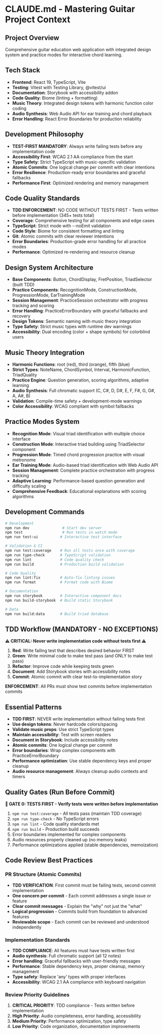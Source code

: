 # CLAUDE.md - Mastering Guitar Project Context

## Project Overview
Comprehensive guitar education web application with integrated design system and practice modes for interactive chord learning.

## Tech Stack
- **Frontend**: React 19, TypeScript, Vite
- **Testing**: Vitest with Testing Library, @vitest/ui
- **Documentation**: Storybook with accessibility addon
- **Code Quality**: Biome (linting + formatting)
- **Music Theory**: Integrated design tokens with harmonic function color coding
- **Audio Synthesis**: Web Audio API for ear training and chord playback
- **Error Handling**: React Error Boundaries for production reliability

## Development Philosophy
- **TEST-FIRST MANDATORY**: Always write failing tests before any implementation code
- **Accessibility First**: WCAG 2.1 AA compliance from the start
- **Type Safety**: Strict TypeScript with music-specific validation
- **Atomic Commits**: One logical change per commit with clear intentions
- **Error Resilience**: Production-ready error boundaries and graceful fallbacks
- **Performance First**: Optimized rendering and memory management

## Code Quality Standards
- **TDD ENFORCEMENT**: NO CODE WITHOUT TESTS FIRST - Tests written before implementation (345+ tests total)
- **Coverage**: Comprehensive testing for all components and edge cases
- **TypeScript**: Strict mode with --noEmit validation
- **Code Style**: Biome for consistent formatting and linting
- **Git**: Atomic commits with clear reviewer intentions
- **Error Boundaries**: Production-grade error handling for all practice modes
- **Performance**: Optimized re-rendering and resource cleanup

## Design System Architecture
- **Base Components**: Button, ChordDisplay, FretPosition, TriadSelector (built TDD)
- **Practice Components**: RecognitionMode, ConstructionMode, ProgressionMode, EarTrainingMode
- **Session Management**: PracticeSession orchestrator with progress tracking and scoring
- **Error Handling**: PracticeErrorBoundary with graceful fallbacks and recovery
- **Design Tokens**: Semantic naming with music theory integration
- **Type Safety**: Strict music types with runtime dev warnings
- **Accessibility**: Dual encoding (color + shape symbols) for colorblind users

## Music Theory Integration
- **Harmonic Functions**: root (red), third (orange), fifth (blue)
- **Strict Types**: NoteName, ChordSymbol, Interval, HarmonicFunction, TriadQuality
- **Practice Engine**: Question generation, scoring algorithms, adaptive learning
- **Audio Synthesis**: Full chromatic support (C, C#, D, D#, E, F, F#, G, G#, A, A#, B)
- **Validation**: Compile-time safety + development-mode warnings
- **Color Accessibility**: WCAG compliant with symbol fallbacks

## Practice Modes System
- **Recognition Mode**: Visual triad identification with multiple choice interface
- **Construction Mode**: Interactive triad building using TriadSelector component
- **Progression Mode**: Timed chord progression practice with visual metronome
- **Ear Training Mode**: Audio-based triad identification with Web Audio API
- **Session Management**: Complete practice orchestration with progress tracking
- **Adaptive Learning**: Performance-based question generation and difficulty scaling
- **Comprehensive Feedback**: Educational explanations with scoring algorithms

## Development Commands
```bash
# Development
npm run dev               # Start dev server
npm test                  # Run tests in watch mode
npm run test:ui          # Interactive test interface

# Validation & CI
npm run test:coverage    # Run all tests once with coverage
npm run type-check       # TypeScript validation
npm run lint             # Code quality check
npm run build            # Production build validation

# Code Quality
npm run lint:fix         # Auto-fix linting issues
npm run format           # Format code with Biome

# Documentation
npm run storybook        # Interactive component docs
npm run build-storybook  # Build static Storybook

# Data
npm run build:data       # Build triad database
```

## TDD Workflow (MANDATORY - NO EXCEPTIONS)
**⚠️ CRITICAL: Never write implementation code without tests first ⚠️**

1. **Red**: Write failing test that describes desired behavior FIRST
2. **Green**: Write minimal code to make test pass (and ONLY to make test pass)
3. **Refactor**: Improve code while keeping tests green
4. **Document**: Add Storybook stories with accessibility notes
5. **Commit**: Atomic commit with clear test-to-implementation story

**ENFORCEMENT**: All PRs must show test commits before implementation commits

## Essential Patterns
- **TDD FIRST**: NEVER write implementation without failing tests first
- **Use design tokens**: Never hardcode colors/spacing
- **Validate music props**: Use strict TypeScript types
- **Maintain accessibility**: Test with screen readers
- **Document in Storybook**: Include accessibility notes
- **Atomic commits**: One logical change per commit
- **Error boundaries**: Wrap complex components with PracticeErrorBoundary
- **Performance optimization**: Use stable dependency keys and proper cleanup
- **Audio resource management**: Always cleanup audio contexts and timers

## Quality Gates (Run Before Commit)
**🚫 GATE 0: TESTS FIRST - Verify tests were written before implementation**
1. `npm run test:coverage` - All tests pass (maintain TDD coverage)
2. `npm run type-check` - No TypeScript errors  
3. `npm run lint` - Code quality standards met
4. `npm run build` - Production build succeeds
5. Error boundaries implemented for complex components
6. Audio resources properly cleaned up (no memory leaks)
7. Performance optimizations applied (stable dependencies, memoization)

## Code Review Best Practices
### PR Structure (Atomic Commits)
- **TDD VERIFICATION**: First commit must be failing tests, second commit implementation
- **One concern per commit** - Each commit addresses a single issue or feature
- **Clear commit messages** - Explain the "why" not just the "what"
- **Logical progression** - Commits build from foundation to advanced features
- **Reviewable scope** - Each commit can be reviewed and understood independently

### Implementation Standards
- **TDD COMPLIANCE**: All features must have tests written first
- **Audio synthesis**: Full chromatic support (all 12 notes)
- **Error handling**: Graceful fallbacks with user-friendly messages
- **Performance**: Stable dependency keys, proper cleanup, memory management
- **Type safety**: Replace 'any' types with proper interfaces
- **Accessibility**: WCAG 2.1 AA compliance with keyboard navigation

### Review Priority Guidelines
1. **CRITICAL PRIORITY**: TDD compliance - Tests written before implementation
2. **High Priority**: Audio completeness, error handling, accessibility
3. **Medium Priority**: Performance optimization, type safety
4. **Low Priority**: Code organization, documentation improvements